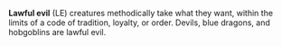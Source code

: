 **Lawful evil** (LE) creatures methodically take what they want, within the limits of a code of tradition, loyalty, or order. Devils, blue dragons, and hobgoblins are lawful evil.